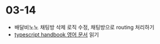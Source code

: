 # 03-14

- 배달비노노 채팅방 삭제 로직 수정, 채팅방으로 routing 처리하기
- [typescript handbook 영어 문서](https://www.typescriptlang.org/docs/handbook/2/basic-types.html) 읽기
